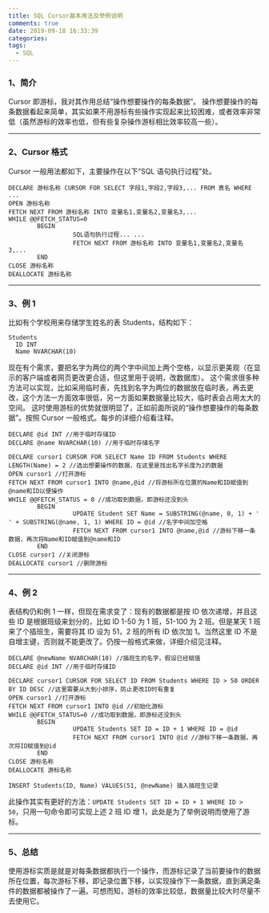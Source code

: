 ```yaml
---
title: SQL Cursor基本用法及举例说明
comments: true
date: 2019-09-18 16:33:39
categories:
tags:
  - SQL
---
```


### 1、简介

Cursor 即游标，我对其作用总结“操作想要操作的每条数据”。
操作想要操作的每条数据看起来简单，其实如果不用游标有些操作实现起来比较困难，或者效率非常低（虽然游标的效率也低，但有些复杂操作游标相比效率较高一些）。

---

### 2、Cursor 格式

Cursor 一般用法都如下，主要操作在以下“SQL 语句执行过程”处。

```
DECLARE 游标名称 CURSOR FOR SELECT 字段1,字段2,字段3,... FROM 表名 WHERE ...
OPEN 游标名称
FETCH NEXT FROM 游标名称 INTO 变量名1,变量名2,变量名3,...
WHILE @@FETCH_STATUS=0
        BEGIN
                  SQL语句执行过程... ...
                  FETCH NEXT FROM 游标名称 INTO 变量名1,变量名2,变量名3,...
        END
CLOSE 游标名称
DEALLOCATE 游标名称
```

---

### 3、例 1

比如有个学校用来存储学生姓名的表 Students，结构如下：

```
Students
  ID INT
  Name NVARCHAR(10)
```

现在有个需求，要把名字为两位的两个字中间加上两个空格，以显示更美观（在显示的客户端或者网页更改更合适，但这里用于说明，改数据库）。
这个需求很多种方法可以实现，比如采用临时表，先找到名字为两位的数据放在临时表，再去更改，这个方法一方面效率很低，另一方面如果数据量比较大，临时表会占用太大的空间。
这时使用游标的优势就很明显了，正如前面所说的“操作想要操作的每条数据”。按照 Cursor 一般格式。每步的详细介绍看注释。

```
DECLARE @id INT //用于临时存储ID
DECLARE @name NVARCHAR(10) //用于临时存储名字

DECLARE cursor1 CURSOR FOR SELECT Name ID FROM Students WHERE LENGTH(Name) = 2 //选出想要操作的数据，在这里是找出名字长度为2的数据
OPEN cursor1 //打开游标
FETCH NEXT FROM cursor1 INTO @name,@id //将游标所在位置的Name和ID赋值到@name和ID以便操作
WHILE @@FETCH_STATUS = 0 //成功取到数据，即游标还没到头
        BEGIN
                  UPDATE Student SET Name = SUBSTRING(@name, 0, 1) + '  ' + SUBSTRING(@name, 1, 1) WHERE ID = @id //名字中间加空格
                  FETCH NEXT FROM cursor1 INTO @name,@id //游标下移一条数据，再次将Name和ID赋值到@name和ID
        END
CLOSE cursor1 //关闭游标
DEALLOCATE cursor1 //删除游标
```

---

### 4、例 2

表结构仍和例 1 一样，但现在需求变了：现有的数据都是按 ID 依次递增，并且这些 ID 是根据班级来划分的，比如 ID 1-50 为 1 班，51-100 为 2 班。但是某天 1 班来了个插班生，需要将其 ID 设为 51，2 班的所有 ID 依次加 1。当然这里 ID 不是自增主键，否则就不能更改了。仍按一般格式来做，详细介绍见注释。

```
DECLARE @newName NVARCHAR(10) //插班生的名字，假设已经赋值
DECLARE @id INT //用于临时存储ID

DECLARE cursor1 CURSOR FOR SELECT ID FROM Students WHERE ID > 50 ORDER BY ID DESC //这里需要从大到小排序，防止更改ID时有重复
OPEN cursor1 //打开游标
FETCH NEXT FROM cursor1 INTO @id //初始化游标
WHILE @@FETCH_STATUS=0 //成功取到数据，即游标还没到头
        BEGIN
                  UPDATE Students SET ID = ID + 1 WHERE ID = @id
                  FETCH NEXT FROM cursor1 INTO @id //游标下移一条数据，再次将ID赋值到@id
        END
CLOSE 游标名称
DEALLOCATE 游标名称

INSERT Students(ID, Name) VALUES(51, @newName) 插入插班生记录
```

此操作其实有更好的方法：`UPDATE Students SET ID = ID + 1 WHERE ID > 50`，只用一句命令即可实现上述 2 班 ID 增 1，此处是为了举例说明而使用了游标。

---

### 5、总结

使用游标实质是就是对每条数据都执行一个操作，而游标记录了当前要操作的数据所在位置，每次游标下移，即记录位置下移，以实现操作下一条数据，直到满足条件的数据都被操作了一遍。可想而知，游标的效率比较低，数据量比较大时尽量不去使用它。
